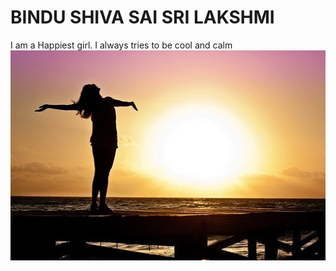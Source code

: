 # BINDU SHIVA SAI SRI LAKSHMI

I am a Happiest girl. I always tries to be cool and calm 
![girl image](girl.jpg)